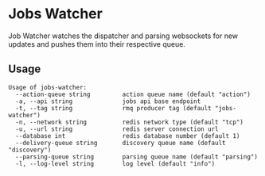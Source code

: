 # Jobs Watcher

Job Watcher watches the dispatcher and parsing websockets for new updates and pushes them into their respective queue.

## Usage

```
Usage of jobs-watcher:
  --action-queue string         action queue name (default "action")
  -a, --api string              jobs api base endpoint
  -t, --tag string              rmq producer tag (default "jobs-watcher")
  -n, --network string          redis network type (default "tcp")
  -u, --url string              redis server connection url
  --database int                redis database number (default 1)
  --delivery-queue string       discovery queue name (default "discovery")
  --parsing-queue string        parsing queue name (default "parsing")
  -l, --log-level string        log level (default "info")
```
